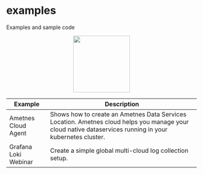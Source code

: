 # examples
Examples and sample code

<p align="center">
  
  <a href="https://cloud.ametnes.com/console/signin?callback_id=Ieyoo4eexoo8eidae2ooSo5ohch1chai0faeN1Zaishahc1ieghiGeepi4abuxishaevooZou7iFuo5Iezecoowu5oixaiv3ieshae7iesh8hed8aegh7URaechah2ohn2ohhoh4aht7Ue3sheeche" rel="Try in Ametnes" _target="blank">
      <img src="https://cloud.ametnes.com/api/assets/tryinametnes" width="150" />
  </a>
</p>

| Example | Description |
| --- | ----------- |
| Ametnes Cloud Agent | Shows how to create an Ametnes Data Services Location. Ametnes cloud helps you manage your cloud native dataservices running in your kubernetes cluster. |
| Grafana Loki Webinar | Create a simple global multi-cloud log collection setup. |
